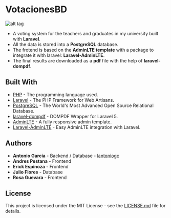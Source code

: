 # VotacionesBD

![alt tag](https://i.imgur.com/SFYFrfQ.png)

* A voting system for the teachers and graduates in my university built with **Laravel**.
* All the data is stored into a **PostgreSQL** database.
* The frotend is based on the **AdminLTE template** with a package to integrate it with laravel: **Laravel-AdminLTE**.
* The final results are downloaded as a **pdf** file with the help of **laravel-dompdf**.

## Built With

* [PHP](https://www.php.net/) - The programming language used.
* [Laravel](https://laravel.com/) - The PHP Framework for Web Artisans.
* [PostgreSQL](https://www.postgresql.org/) - The World's Most Advanced Open Source Relational Database.
* [laravel-dompdf](https://github.com/barryvdh/laravel-dompdf) - DOMPDF Wrapper for Laravel 5.
* [AdminLTE](https://github.com/ColorlibHQ/AdminLTE) - A fully responsive admin template.
* [Laravel-AdminLTE](https://github.com/JeroenNoten/Laravel-AdminLTE) - Easy AdminLTE integration with Laravel.

## Authors

* **Antonio Garcia** -  Backend / Database - [lantoniogc](https://github.com/lantoniogc/)
* **Andres Pestana** - Frontend
* **Erick Espinoza** - Frontend
* **Julio Flores** - Database
* **Rosa Guevara** - Frontend

## License

This project is licensed under the MIT License - see the [LICENSE.md](LICENSE.md) file for details.
